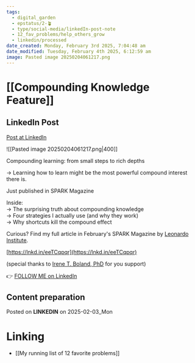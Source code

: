 ```yaml
---
tags:
  - digital_garden
  - epstatus/2-🪴
  - type/social-media/linkedIn-post-note
  - 12_fav_problems/help_others_grow
  - linkedin/processed
date_created: Monday, February 3rd 2025, 7:04:48 am
date_modified: Tuesday, February 4th 2025, 6:12:59 am
image: Pasted image 20250204061217.png
---
```

# [[Compounding Knowledge Feature]]
## LinkedIn Post
[Post at LinkedIn](https://www.linkedin.com/posts/sebastiankamilli_compounding-learning-from-small-steps-to-activity-7292074204705812480-cP31?utm_source=share&utm_medium=member_desktop&rcm=ACoAAA1M1pkBgWCYPhT45EpfLiHzViQqRWNCIv4)

![[Pasted image 20250204061217.png|400]]

Compounding learning: from small steps to rich depths  
  
→ Learning how to learn might be the most powerful compound interest there is.  

Just published in SPARK Magazine  
  
Inside:  
→ The surprising truth about compounding knowledge  
→ Four strategies I actually use (and why they work)  
→ Why shortcuts kill the compound effect  
  
Curious? Find my full article in February's SPARK Magazine by [Leonardo Institute](https://www.linkedin.com/company/leonardoinstitute/).  
  
[https://lnkd.in/eeTCqpqr](https://lnkd.in/eeTCqpqr)  

(special thanks to [Irene T. Boland, PhD](https://www.linkedin.com/in/drireneboland/) for you support)

👉 [FOLLOW ME on LinkedIn](https://www.linkedin.com/comm/mynetwork/discovery-see-all?usecase=PEOPLE_FOLLOWS&followMember=sebastiankamilli)

## Content preparation

Posted on **LINKEDIN** on 2025-02-03_Mon
# Linking
+ [[My running list of 12 favorite problems]]